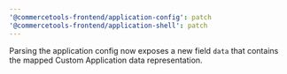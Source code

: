 ```yaml
---
'@commercetools-frontend/application-config': patch
'@commercetools-frontend/application-shell': patch
---
```


Parsing the application config now exposes a new field `data` that contains the mapped Custom Application data representation.
